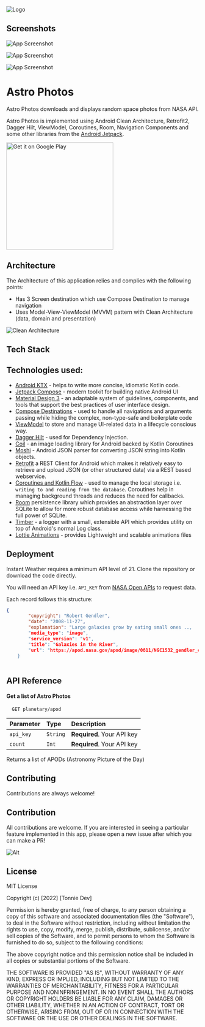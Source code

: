 
![Logo](https://github.com/Tonnie-Dev/AsteroidsInCompose/blob/master/media/logo.png)


## Screenshots

![App Screenshot](https://github.com/Tonnie-Dev/AsteroidsInCompose/blob/master/media/screenshot_1.png)

![App Screenshot](https://github.com/Tonnie-Dev/AsteroidsInCompose/blob/master/media/screenshot_2.png)

![App Screenshot](https://github.com/Tonnie-Dev/AsteroidsInCompose/blob/master/media/screenshot_3.png)
# Astro Photos

Astro Photos downloads and displays random space photos from NASA API.

Astro Photos is implemented using Android Clean Architecture, Retrofit2,
Dagger Hilt, ViewModel, Coroutines, Room, Navigation Components and some
other libraries from the [Android Jetpack](https://developer.android.com/jetpack). 


<a href='https://play.google.com/store/apps/details?id=com.uxstate'><img alt='Get it on Google Play' src='https://github.com/Tonnie-Dev/AsteroidsInCompose/blob/master/media/google_play_store%20_badge.png' width="280"/></a>
## Architecture
The Architecture of this application relies and complies with the following points:

* Has 3 Screen destination which use Compose Destination to manage navigation
* Uses Model-View-ViewModel (MVVM) pattern with Clean Architecture (data, domain and presentation)

![Clean Architecture](https://github.com/Tonnie-Dev/AsteroidsInCompose/blob/master/media/clean_architecture_diagram.png)
## Tech Stack

## Technologies used:

* [Android KTX](https://developer.android.com/kotlin/ktx) - helps to write more concise, idiomatic Kotlin code.
* [Jetpack Compose](https://developer.android.com/jetpack/compose) - modern toolkit for building native Android UI
* [Material Design 3](https://m3.material.io/) - an adaptable system of guidelines, components, and tools that support the best practices of user interface design.
* [Compose Destinations](https://github.com/raamcosta/compose-destinations) - used to handle all navigations and arguments passing while hiding the complex, non-type-safe and boilerplate code
* [ViewModel](https://developer.android.com/topic/libraries/architecture/viewmodel) to store and manage UI-related data in a lifecycle conscious way.
* [Dagger Hilt](https://dagger.dev/hilt/) - used for Dependency Injection.
* [Coil](https://coil-kt.github.io/coil/) - an image loading library for Android backed by Kotlin Coroutines
* [Moshi](https://github.com/square/moshi) - Android JSON parser for converting JSON string into Kotlin objects. 
* [Retrofit](https://square.github.io/retrofit/) a REST Client for Android which makes it relatively easy to retrieve and upload JSON (or other structured data) via a REST based webservice.
* [Coroutines and Kotlin Flow](https://kotlinlang.org/docs/reference/coroutines-overview.html) - used to manage the local storage i.e. `writing to and reading from the database`. Coroutines help in managing background threads and reduces the need for callbacks.
* [Room](https://developer.android.com/topic/libraries/architecture/room) persistence library which provides an abstraction layer over SQLite to allow for more robust database access while harnessing the full power of SQLite.
* [Timber](https://github.com/JakeWharton/timber) - a logger with a small, extensible API which provides utility on top of Android's normal Log class.
* [Lottie Animations](https://lottiefiles.com/) - provides Lightweight and scalable animations files
## Deployment

Instant Weather requires a minimum API level of 21. Clone the repository or download the code directly. 

You will need an API key i.e. `API_KEY` from [NASA Open APIs](https://api.nasa.gov/) to request data. 



Each record follows this structure:

````JSON
{
        "copyright": "Robert Gendler",
        "date": "2008-11-27",
        "explanation": "Large galaxies grow by eating small ones ..,
        "media_type": "image",
        "service_version": "v1",
        "title": "Galaxies in the River",
        "url": "https://apod.nasa.gov/apod/image/0811/NGC1532_gendler_c800.jpg"
    }
  
````
## API Reference

#### Get a list of Astro Photos

```http
  GET planetary/apod
```

| Parameter | Type     | Description                |
| :-------- | :------- | :------------------------- |
| `api_key` | `String` | **Required**. Your API key |
| `count` | `Int` | **Required**. Your API key |

Returns a list of APODs (Astronomy Picture of the Day)


## Contributing

Contributions are always welcome!

## Contribution
All contributions are welcome. If you are interested in seeing a particular feature implemented in this app, please open a new issue after which you can make a PR!

![Alt](https://repobeats.axiom.co/api/embed/84dfd3cd94832805dbcaa3569ec855d19e5c9401.svg "Repobeats analytics image")


## License

MIT License

Copyright (c) [2022] [Tonnie Dev]

Permission is hereby granted, free of charge, to any person obtaining a copy
of this software and associated documentation files (the "Software"), to deal
in the Software without restriction, including without limitation the rights
to use, copy, modify, merge, publish, distribute, sublicense, and/or sell
copies of the Software, and to permit persons to whom the Software is
furnished to do so, subject to the following conditions:

The above copyright notice and this permission notice shall be included in all
copies or substantial portions of the Software.

THE SOFTWARE IS PROVIDED "AS IS", WITHOUT WARRANTY OF ANY KIND, EXPRESS OR
IMPLIED, INCLUDING BUT NOT LIMITED TO THE WARRANTIES OF MERCHANTABILITY,
FITNESS FOR A PARTICULAR PURPOSE AND NONINFRINGEMENT. IN NO EVENT SHALL THE
AUTHORS OR COPYRIGHT HOLDERS BE LIABLE FOR ANY CLAIM, DAMAGES OR OTHER
LIABILITY, WHETHER IN AN ACTION OF CONTRACT, TORT OR OTHERWISE, ARISING FROM,
OUT OF OR IN CONNECTION WITH THE SOFTWARE OR THE USE OR OTHER DEALINGS IN THE
SOFTWARE.


